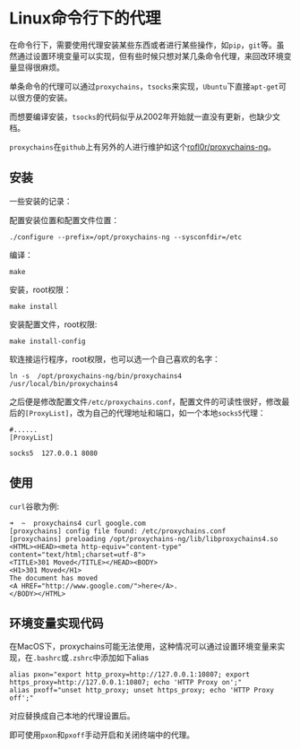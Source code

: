 # Linux命令行下的代理

在命令行下，需要使用代理安装某些东西或者进行某些操作，如`pip`，`git`等。虽然通过设置环境变量可以实现，但有些时候只想对某几条命令代理，来回改环境变量显得很麻烦。

单条命令的代理可以通过`proxychains`，`tsocks`来实现，`Ubuntu`下直接`apt-get`可以很方便的安装。

而想要编译安装，`tsocks`的代码似乎从2002年开始就一直没有更新，也缺少文档。

`proxychains`在`github`上有另外的人进行维护如这个[rofl0r/proxychains-ng](https://github.com/rofl0r/proxychains-ng)。

## 安装

一些安装的记录：

配置安装位置和配置文件位置：
```
./configure --prefix=/opt/proxychains-ng --sysconfdir=/etc
```

编译：
```
make
```

安装，root权限：
```
make install
```

安装配置文件，root权限:
```
make install-config
```

软连接运行程序，root权限，也可以选一个自己喜欢的名字：
```
ln -s  /opt/proxychains-ng/bin/proxychains4 /usr/local/bin/proxychains4 
```

之后便是修改配置文件`/etc/proxychains.conf`，配置文件的可读性很好，修改最后的`[ProxyList]`，改为自己的代理地址和端口，如一个本地`socks5`代理：
```
#......
[ProxyList]

socks5  127.0.0.1 8080

```

## 使用
`curl`谷歌为例:

```
➜  ~  proxychains4 curl google.com
[proxychains] config file found: /etc/proxychains.conf
[proxychains] preloading /opt/proxychains-ng/lib/libproxychains4.so
<HTML><HEAD><meta http-equiv="content-type" content="text/html;charset=utf-8">
<TITLE>301 Moved</TITLE></HEAD><BODY>
<H1>301 Moved</H1>
The document has moved
<A HREF="http://www.google.com/">here</A>.
</BODY></HTML>

```

## 环境变量实现代码

在MacOS下，proxychains可能无法使用，这种情况可以通过设置环境变量来实现，在`.bashrc`或`.zshrc`中添加如下alias

```
alias pxon="export http_proxy=http://127.0.0.1:10807; export https_proxy=http://127.0.0.1:10807; echo 'HTTP Proxy on';"
alias pxoff="unset http_proxy; unset https_proxy; echo 'HTTP Proxy off';"
```

对应替换成自己本地的代理设置后。

即可使用`pxon`和`pxoff`手动开启和关闭终端中的代理。
